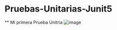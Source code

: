 # Pruebas-Unitarias-Junit5
** Mi primera Prueba Unitria
![image](https://github.com/edsoncardenasarias/Pruebas-Unitarias-Junit5/assets/72884555/3760f46f-9812-4465-998f-44f446bec762)
